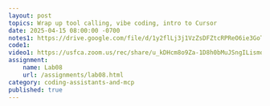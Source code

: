 ```yaml
---
layout: post
topics: Wrap up tool calling, vibe coding, intro to Cursor
date: 2025-04-15 08:00:00 -0700
notes1: https://drive.google.com/file/d/1y2flLj3j1VzZsDFZtcRPReO6ie3GoTlS/view?usp=sharing
code1: 
video1: https://usfca.zoom.us/rec/share/u_kDHcm8o9Za-1D8h0bMuJSngILismoNRcwh_kTdRWdJR5xadarjrH7zKKBf2JEC.Z1uzOpGCaVSMSpZt
assignment:
    name: Lab08
    url: /assignments/lab08.html
category: coding-assistants-and-mcp
published: true
---
```

